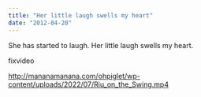 ```yaml
---
title: "Her little laugh swells my heart"
date: "2012-04-20"
---
```


She has started to laugh. Her little laugh swells my heart.

fixvideo

http://mananamanana.com/ohpiglet/wp-content/uploads/2022/07/Riu_on_the_Swing.mp4
